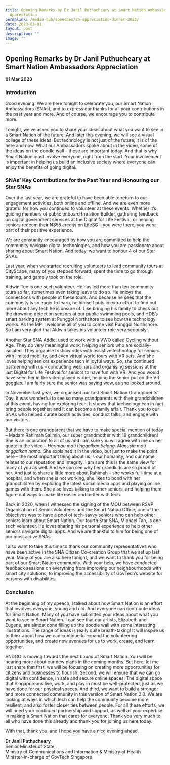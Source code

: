 ```yaml
---
title: Opening Remarks by Dr Janil Puthucheary at Smart Nation Ambassadors
  Appreciation
permalink: /media-hub/speeches/sn-appreciation-dinner-2023/
date: 2023-03-01
layout: post
description: ""
image: ""
---
```

## Opening Remarks by Dr Janil Puthucheary at Smart Nation Ambassadors Appreciation

**01 Mar 2023**

### Introduction
  
Good evening. We are here tonight to celebrate you, our Smart Nation Ambassadors (SNAs), and to express our thanks for all your contributions in the past year and more. And of course, we encourage you to contribute more. 

Tonight, we’ve asked you to share your ideas about what you want to see in a Smart Nation of the future. And later this evening, we will see a visual collage of these ideas. But technology is not just of the future; it is of the here and now. What our Ambassadors spoke about in the video, some of the ideas on the doodle wall – these are important today.  And that is why Smart Nation must involve everyone, right from the start. Your involvement is important in helping us build an inclusive society where everyone can enjoy the benefits of going digital.    


### SNAs’ Key Contributions for the Past Year and Honouring our Star SNAs 


Over the last year, we are grateful to have been able to return to our engagement activities, both online and offline. And we are even more grateful for how you continued to volunteer at these events.  Whether it’s guiding members of public onboard the ation Builder, gathering feedback on digital government services at the Digital for Life Festival, or helping seniors redeem their NS55 credits on LifeSG – you were there, you were part of their positive experience.

We are constantly encouraged by how you are committed to help the community navigate digital technologies, and how you are passionate about sharing about Smart Nation. And today, we want to honour 4 of our Star SNAs.

Last year, when we started recruiting volunteers to lead community tours at CityScape, many of you stepped forward, spent the time to go through training, and gamely took on the role.

Aldwin Teo is one such volunteer. He has led more than ten community tours so far, sometimes even taking leave to do so. He enjoys the connections with people at these tours. And because he sees that the community is so eager to learn, he himself puts in extra effort to find out more about any tech he is unsure of. Like bringing his family to check out the drowning detection sensors at our public swimming pools, and HDB’s smart parking system at Punggol Northshore to see how the technology works. As the MP, I welcome all of you to come visit Punggol Northshore. So I am very glad that Aldwin takes his volunteer role very seriously!   

Another Star SNA Addie, used to work with a VWO called Cycling without Age. They do very meaningful work, helping seniors who are socially-isolated. They organise trishaw rides with assistive technology for seniors with limited mobility, and even virtual world tours with VR sets. And she loves helping seniors experience tech in joyful ways. So, she continued partnering with us – conducting webinars and organising sessions at the last Digital for Life Festival for seniors to have fun with VR.  And you would have seen her in the video played earlier, helping the senior put on the VR goggles. I am fairly sure the senior was saying wow, as she looked around.

In November last year, we organised our first Smart Nation Grandparents’ Day. It was wonderful to see so many grandparents with their grandchildren at this event, having fun exploring tech. It shows that technology can in fact bring people together; and it can become a family affair. Thank you to our SNAs who helped curate booth activities, conduct talks, and engage with our visitors.

But there is one grandparent that we have to make special mention of today – Madam Rahimah Salimin, our super grandmother with 19 grandchildren! She is an inspiration to all of us and I am sure you will agree with me on her quote in the video – _Harimau mati tinggalkan belang. Manusia mati tinggalkan nama._ She explained it in the video, but just to make the point here – the most important thing about us is our humanity, and our name relates to our reputation and integrity.  I am sure this is the same view for many of you as well. And we can see why her grandkids are so proud of her. And just to share a little more about Rahimah – she works full-time at a hospital, and when she is not working, she likes to bond with her grandchildren by exploring the latest social media apps and playing online games with them. She also loves talking to other seniors, and helping them figure out ways to make life easier and better with tech.  

Back in 2020, when I witnessed the signing of the MOU between RSVP Organisation of Senior Volunteers and the Smart Nation Office, one of the objectives was to have a pool of tech-savvy seniors who can help other seniors learn about Smart Nation. Our fourth Star SNA, Michael Tan, is one such volunteer. He loves sharing his personal experience to help other seniors navigate digital apps. And we are thankful to him for being one of our most active SNAs. 

I also want to take this time to thank our community representatives who have been active in the SNA Citizen Co-creation Group that we set up last year. Many of you are also here tonight, and we want to thank you for being part of our Smart Nation community. With your help, we have conducted feedback sessions on everything from improving our neighbourhoods with smart city solutions, to improving the accessibility of GovTech’s website for persons with disabilities.

### Conclusion

At the beginning of my speech, I talked about how Smart Nation is an effort that involves everyone, young and old. And everyone can contribute ideas for Smart Nation. Many of you have submitted your ideas about what you want to see in Smart Nation. I can see that our artists, Elizabeth and Eugene, are almost done filling up the doodle wall with some interesting illustrations. The range of ideas is really quite breath-taking! It will inspire us to think about how we can continue to expand the volunteering opportunities, and create new avenues for us to work, create, and learn together.   

SNDGO is moving towards the next bound of Smart Nation. You will be hearing more about our new plans in the coming months. But here, let me just share that first, we will be focusing on creating more opportunities for citizens and businesses to flourish. Second, we will ensure that we can go digital with confidence, in safe and secure online spaces. The digital space that Singaporeans live, work, and play in must be well-protected, just as we have done for our physical spaces.  And third, we want to build a stronger and more connected community in this version of Smart Nation 2.0. We are looking at ways in which tech can help the community become more resilient, and also foster closer ties between people. For all these efforts, we will need your continued partnership and support, as well as your expertise in making a Smart Nation that cares for everyone. Thank you very much to all who have done this already and thank you for joining us here today.   

With that, thank you, and I hope you have a nice evening ahead. 



**Dr Janil Puthucheary**<br>
Senior Minister of State, <br>
Ministry of Communications and Information & Ministry of Health<br>
Minister-in-charge of GovTech Singapore
